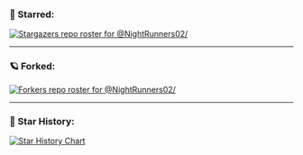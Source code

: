 <h3>
  🌠 Starred:
</h3>
  
[![Stargazers repo roster for @NightRunners02/](https://reporoster.com/stars/NightRunners02/Pemrograman-Web_Codelab-Praktikum_Khairy)](https://github.com/NightRunners02/Pemrograman-Web_Codelab-Praktikum_Khairy/stargazers)

---
<h3>
  🪐 Forked:
</h3>

[![Forkers repo roster for @NightRunners02/](https://reporoster.com/forks/NightRunners02/Pemrograman-Web_Codelab-Praktikum_Khairy)](https://github.com/NightRunners02/Pemrograman-Web_Codelab-Praktikum_Khairy/network/members)

---
<h3>
  💫 Star History:
</h3>

[![Star History Chart](https://api.star-history.com/svg?repos=NightRunners02/Pemrograman-Web_Codelab-Praktikum_Khairy&type=Date)](https://star-history.com/#NightRunners02/Pemrograman-Web_Codelab-Praktikum_Khairy&Date)

</p>
</div>
</details>
